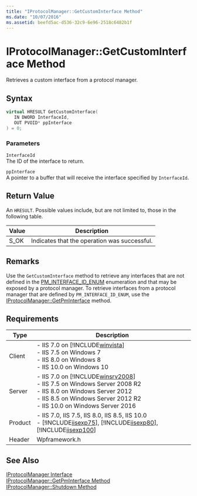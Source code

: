 ```yaml
---
title: "IProtocolManager::GetCustomInterface Method"
ms.date: "10/07/2016"
ms.assetid: beefd5ac-d536-32c9-6e96-2518c6482b1f
---
```

# IProtocolManager::GetCustomInterface Method
Retrieves a custom interface from a protocol manager.  
  
## Syntax  
  
```cpp  
virtual HRESULT GetCustomInterface(  
   IN DWORD InterfaceId,  
   OUT PVOID* ppInterface  
) = 0;  
```  
  
### Parameters  
 `InterfaceId`  
 The ID of the interface to return.  
  
 `ppInterface`  
 A pointer to a buffer that will receive the interface specified by `InterfaceId`.  
  
## Return Value  
 An `HRESULT`. Possible values include, but are not limited to, those in the following table.  
  
|Value|Description|  
|-----------|-----------------|  
|S_OK|Indicates that the operation was successful.|  
  
## Remarks  
 Use the `GetCustomInterface` method to retrieve any interfaces that are not defined in the [PM_INTERFACE_ID_ENUM](../../web-development-reference/native-code-api-reference/pm-interface-id-enum-enumeration.md) enumeration and that may be exposed by a protocol manager. To retrieve interfaces from a protocol manager that are defined by `PM_INTERFACE_ID_ENUM`, use the [IProtocolManager::GetPmInterface](../../web-development-reference/native-code-api-reference/iprotocolmanager-getpminterface-method.md) method.  
  
## Requirements  
  
|Type|Description|  
|----------|-----------------|  
|Client|-   IIS 7.0 on [!INCLUDE[winvista](../../wmi-provider/includes/winvista-md.md)]<br />-   IIS 7.5 on Windows 7<br />-   IIS 8.0 on Windows 8<br />-   IIS 10.0 on Windows 10|  
|Server|-   IIS 7.0 on [!INCLUDE[winsrv2008](../../wmi-provider/includes/winsrv2008-md.md)]<br />-   IIS 7.5 on Windows Server 2008 R2<br />-   IIS 8.0 on Windows Server 2012<br />-   IIS 8.5 on Windows Server 2012 R2<br />-   IIS 10.0 on Windows Server 2016|  
|Product|-   IIS 7.0, IIS 7.5, IIS 8.0, IIS 8.5, IIS 10.0<br />-   [!INCLUDE[iisexp75](../../web-development-reference/native-code-api-reference/includes/iisexp75-md.md)], [!INCLUDE[iisexp80](../../web-development-reference/native-code-api-reference/includes/iisexp80-md.md)], [!INCLUDE[iisexp100](../../web-development-reference/native-code-api-reference/includes/iisexp100-md.md)]|  
|Header|Wpframework.h|  
  
## See Also  
 [IProtocolManager Interface](../../web-development-reference/native-code-api-reference/iprotocolmanager-interface.md)   
 [IProtocolManager::GetPmInterface Method](../../web-development-reference/native-code-api-reference/iprotocolmanager-getpminterface-method.md)   
 [IProtocolManager::Shutdown Method](../../web-development-reference/native-code-api-reference/iprotocolmanager-shutdown-method.md)
